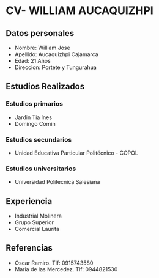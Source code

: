 # CV- WILLIAM AUCAQUIZHPI 

## Datos personales
- Nombre: William Jose
- Apellido: Aucaquizhpi Cajamarca
- Edad: 21 Años
- Direccion: Portete y Tungurahua

## Estudios Realizados
### Estudios primarios 
- Jardin Tia Ines
- Domingo Comin

### Estudios secundarios
- Unidad Educativa Particular Politécnico - COPOL

### Estudios universitarios
- Universidad Politecnica Salesiana

## Experiencia
- Industrial Molinera
- Grupo Superior
- Comercial Laurita

## Referencias
- Oscar Ramiro. Tlf: 0915743580
- Maria de las Mercedez. Tlf: 0944821530
